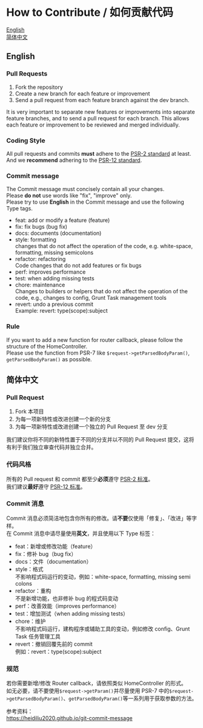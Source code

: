 # How to Contribute / 如何贡献代码

[English](#english)  
[简体中文](#简体中文)

## English

### Pull Requests

1. Fork the repository
2. Create a new branch for each feature or improvement
3. Send a pull request from each feature branch against the dev branch.

It is very important to separate new features or improvements into separate feature branches, and to send a
pull request for each branch. This allows each feature or improvement to be reviewed and merged individually.

### Coding Style

All pull requests and commits **must** adhere to the [PSR-2 standard](https://github.com/php-fig/fig-standards/blob/master/accepted/PSR-2-coding-style-guide.md) at least.  
And we **recommend** adhering to the [PSR-12 standard](https://github.com/php-fig/fig-standards/blob/master/proposed/extended-coding-style-guide.md).

### Commit message

The Commit message must concisely contain all your changes.  
Please **do not** use words like "fix", "improve" only.    
Please try to use **English** in the Commit message and use the following Type tags.

- feat: add or modify a feature (feature)
- fix: fix bugs (bug fix)
- docs: documents (documentation)
- style: formatting    
        changes that do not affect the operation of the code, e.g. white-space, formatting, missing semicolons
- refactor: refactoring    
        Code changes that do not add features or fix bugs
- perf: improves performance
- test: when adding missing tests
- chore: maintenance    
        Changes to builders or helpers that do not affect the operation of the code, e.g., changes to config, Grunt Task management tools
- revert: undo a previous commit    
        Example: revert: type(scope):subject

### Rule

If you want to add a new function for router callback, please follow the structure of the HomeController.  
Please use the function from PSR-7 like `$request->getParsedBodyParam()`, `getParsedBodyParam()` as possible.

## 简体中文

### Pull Request

1. Fork 本项目
2. 为每一项新特性或改进创建一个新的分支
3. 为每一项新特性或改进创建一个独立的 Pull Request 至 dev 分支

我们建议你将不同的新特性置于不同的分支并以不同的 Pull Request 提交，这将有利于我们独立审查代码并独立合并。

### 代码风格

所有的 Pull request 和 commit 都至少**必须**遵守 [PSR-2 标准](https://github.com/php-fig/fig-standards/blob/master/accepted/PSR-2-coding-style-guide.md)。  
我们建议**最好**遵守 [PSR-12 标准](https://github.com/php-fig/fig-standards/blob/master/proposed/extended-coding-style-guide.md)。

### Commit 消息

Commit 消息必须简洁地包含你所有的修改。请**不要**仅使用「修复」、「改进」等字样。    
在 Commit 消息中请尽量使用**英文**，并且使用以下 Type 标签：

- feat：新增或修改功能（feature）
- fix：修补 bug（bug fix）
- docs：文件（documentation）
- style：格式    
        不影响程式码运行的变动，例如：white-space, formatting, missing semi colons
- refactor：重构    
        不是新增功能，也非修补 bug 的程式码变动
- perf：改善效能（improves performance）
- test：增加测试（when adding missing tests）
- chore：维护    
        不影响程式码运行，建构程序或辅助工具的变动，例如修改 config、Grunt Task 任务管理工具
- revert：撤销回覆先前的 commit    
        例如：revert：type(scope):subject

### 规范

若你需要新增/修改 Router callback，请依照类似 HomeController 的形式。  
如无必要，请不要使用`$request->getParam()`并尽量使用 PSR-7 中的`$request->getParsedBodyParam()`、`getParsedBodyParam()`等一系列用于获取参数的方法。

参考资料：    
<https://heidiliu2020.github.io/git-commit-message>
